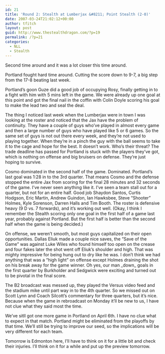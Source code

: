 ```yaml
---
id: 21
title: 'Round 2: Stealth at Lumberjax &#8211; Point Stealth (2-0)'
date: 2007-03-24T21:02:12+00:00
author: tfitch
layout: post
guid: http://www.thestealthdragon.com/?p=19
permalink: /?p=21
categories:
  - NLL
  - Stealth
---
```

Second time around and it was a lot closer this time around.

Portland fought hard time around. Cutting the score down to 9-7, a big step from the 17-8 beating last week.

Portland&#8217;s goon Guze did a good job of occupying Rosy, finally getting in to a fight with him with 5 mins left in the game. We were already up one goal at this point and got the final nail in the coffin with Colin Doyle scoring his goal to make the lead two and seal the deal.

The thing I noticed last week when the Lumberjax were in town I was looking at the roster and noticed that the Jax have the problem of continuity. They have a couple of guys who&#8217;ve played in almost every game and then a large number of guys who have played like 5 or 6 games. So the same set of guys is not out there every week, and they&#8217;re not used to playing together. When they&#8217;re in a pinch the guy with the ball seems to take it to the cage and hope for the best. It doesn&#8217;t work. Who&#8217;s their threat? The trade deadline has passed for Portland is stuck with the players they&#8217;ve got, which is nothing on offense and big bruisers on defense. They&#8217;re just hoping to survive.

Cosmo dominated in the second half of the game. Dominated. Portland&#8217;s last goal was 1:28 in to the 3rd quarter. That means Cosmo and the defense stopped the entire Jax from scoring for the final 28 minutes and 32 seconds of the game. I&#8217;ve never seen anything like it. I&#8217;ve seen a team stall out for a quarter, but not for an entire half. Good job Shaydon Santos, Curtis Hodgson, Eric Martin, Andrew Guindon, Ian Hawksbee, Steve &#8220;Shooter&#8221; Holmes, Kyle Sorenson, Darren Halls and Tim Booth. The roster is defensive heavy (9 D vs. 7 forwards), and it&#8217;s working out well. (Okay, I think I remember the Stealth scoring only one goal in the first half of a game last year, probably against Portland. But the first half is better than the second half when the game is being decided.)

On offense, we weren&#8217;t smooth, but most guys capitalized on their open opportunities. Dallas Eliuk made a couple nice saves, the &#8220;Save of the Game&#8221; was against Luke Wiles who found himself too open on the crease and four fakes later the shot went off Eliuk&#8217;s shoulder and high. That was mighty impressive for being hung out to dry like he was. I don&#8217;t think we had anything that was a &#8220;high light&#8221; on offense except Holmes draining the shot on his break away for the game winner. Oh yes, our man \_down\_ goals in the first quarter by Burkholder and Sedgwick were exciting and turned out to be pivotal in the final score.

The B2 broadcast was messed up, they played the Versus video feed and the stadium mike until part way in to the 4th quarter. So we missed out on Scott Lynn and Coach Silcott&#8217;s commentary for three quarters, but it&#8217;s nice. Because when the game in rebroadcast on Monday it&#8217;ll be new to us, I have not clue what they said most the time.

We&#8217;ve sitll got one more game in Portland on April 6th. I have no clue what to expect in that match. Portland might be eliminated from the playoffs by that time. We&#8217;ll still be trying to improve our seed, so the implications will be very different for each team.

Tomorrow is Edmonton here, I&#8217;ll have to think on it for a little bit and check their injuries. I&#8217;ll think on it for a while and put up the preview tomorrow.